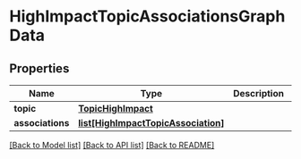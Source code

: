 # HighImpactTopicAssociationsGraphData

## Properties
Name | Type | Description | Notes
------------ | ------------- | ------------- | -------------
**topic** | [**TopicHighImpact**](TopicHighImpact.md) |  | [optional] 
**associations** | [**list[HighImpactTopicAssociation]**](HighImpactTopicAssociation.md) |  | [optional] 

[[Back to Model list]](../README.md#documentation-for-models) [[Back to API list]](../README.md#documentation-for-api-endpoints) [[Back to README]](../README.md)


